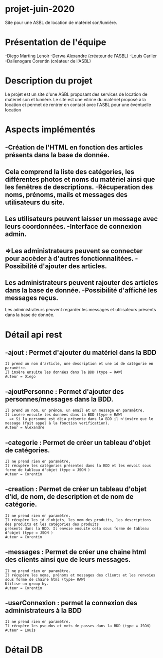# projet-juin-2020
Site pour une ASBL de location de matériel son/lumière.

# Présentation de l'équipe 
-Diego Marting Lenoir
-Derwa Alexandre (créateur de l'ASBL)
-Louis Carlier
-Dallenogare Corentin (créateur de l'ASBL)

# Description du projet
Le projet est un site d'une ASBL proposant des services de location de matériel son et lumière.
Le site est une vitrine du matériel proposé à la location et permet de rentrer en contact avec l'ASBL
pour une éventuelle location

# Aspects implémentés
-Création de l'HTML en fonction des articles présents dans la base de donnée. 
-
  Cela comprend la liste des catégories, les différentes photos et noms du matériel ainsi que les fenêtres de descriptions.
-Récuperation des noms, prénoms, mails et messages des utilisateurs du site.
-
  Les utilisateurs peuvent laisser un message avec leurs coordonnées.
-Interface de connexion admin.
-
  =>Les administrateurs peuvent se connecter pour accèder à d'autres fonctionnalitées.
-Possibilité d'ajouter des articles.
-
  Les administrateurs peuvent rajouter des articles dans la base de donnée.
-Possibilité d'affiché les messages reçus.
-
  Les administrateurs peuvent regarder les messages et utilisateurs présents dans la base de donnée.
  
# Détail api rest 
-ajout : Permet d'ajouter du matériel dans la BDD
-
    Il prend un nom d'article, une description et une id de catégorie en paramètre.
    Il insère ensuite les données dans la BDD (type = RAW)
    Auteur = Diego 
-ajoutPersonne : Permet d'ajouter des personnes/messages dans la BDD.
-
    Il prend un nom, un prénom, un email et un message en paramètre.
    Il insère ensuite les données dans la BDD (type = RAW)
      => Si la personne est déja présente dans la BDD il n'insère que le message (fait appel à la fonction verification).
    Auteur = Alexandre
-categorie : Permet de créer un tableau d'objet de catégories.
-
    Il ne prend rien en paramètre.
    Il récupère les catégories présentes dans la BDD et les envoit sous forme de tableau d'objet (type = JSON )
    Auteur = Corentin
-creation : Permet de créer un tableau d'objet d'id, de nom, de description et de nom de catégorie.
-
    Il ne prend rien en paramètre.
    Il récupère les id d'objets, les nom des produits, les descriptions des produits et les catégories des produits
    présents dans la BDD. Il envoie ensuite cela sous forme de tableau d'objet (type = JSON )
    Auteur = Corentin
-messages : Permet de créer une chaine html des clients ainsi que de leurs messages.
-
    Il ne prend rien en paramètre.
    Il récupère les noms, prénoms et messages des clients et les renvoies sous forme de chaine html (type= RAW)
    Utilise un group by.
    Auteur = Corentin
-userConnexion : permet la connexion des administrateurs à la BDD
-
    Il ne prend rien en paramètre.
    Il récupère les pseudos et mots de passes dans la BDD (type = JSON)
    Auteur = Louis
    
# Détail DB
    
